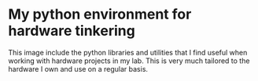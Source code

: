 # My python environment for hardware tinkering
This image include the python libraries and utilities that I find useful when working 
with hardware projects in my lab. This is very much tailored to the hardware I own and 
use on a regular basis.
